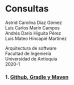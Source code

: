 # Consultas 

Astrid Carolina Díaz Gómez  
Luis Carlos Marín Campos  
Andrés Darío Higuita Pérez  
Luis Mateo Hincapié Martínez  

Arquitectura de software  
Facultad de Ingeniería  
Universidad de Antioquia  
2020-1  

### 1. [Github, Gradle y Maven](GitHub_Gradle_Maven.pdf)
